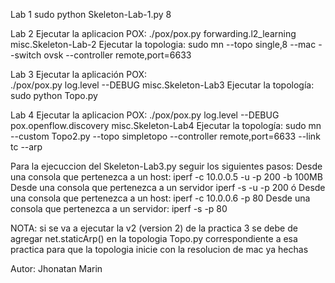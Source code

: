 Lab 1
sudo python Skeleton-Lab-1.py 8

Lab 2
Ejecutar la aplicacion POX:
./pox/pox.py forwarding.l2_learning misc.Skeleton-Lab-2
Ejecutar la topologia:
sudo mn --topo single,8 --mac --switch ovsk --controller remote,port=6633

Lab 3
Ejecutar la aplicación POX:  
./pox/pox.py log.level --DEBUG misc.Skeleton-Lab3
Ejecutar la topología: 
sudo python Topo.py

Lab 4
Ejecutar la aplicacion POX:
./pox/pox.py log.level --DEBUG pox.openflow.discovery misc.Skeleton-Lab4
Ejecutar la topología:
sudo mn --custom Topo2.py --topo simpletopo --controller remote,port=6633 --link tc --arp



Para la ejecuccion  del Skeleton-Lab3.py seguir los siguientes pasos:
Desde una  consola  que pertenezca a un host:
iperf  -c 10.0.0.5 -u -p 200 -b 100MB 
Desde una consola que pertenezca a un servidor
iperf -s -u -p 200
ó 
Desde una consola que pertenezca a un host:
iperf -c 10.0.0.6 -p 80
Desde una consola que pertenezca a  un servidor:
iperf -s -p 80

NOTA: si se va a  ejecutar la v2 (version 2) de la practica 3 se debe de agregar net.staticArp()
 en la topologia  Topo.py correspondiente a esa practica para que la topologia inicie con  la resolucion de mac ya hechas


Autor:
Jhonatan Marin

